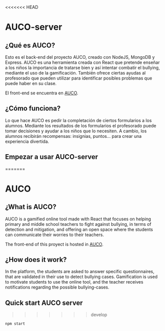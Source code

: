 <<<<<<< HEAD
# AUCO-server

## ¿Qué es AUCO?
Esto es el back-end del proyecto AUCO, creado con NodeJS, MongoDB y Express. AUCO es una herramienta creada con React que pretende enseñar a los niños la importancia de tratarse bien y así intentar combatir el bullying, mediante el uso de la gamificación. También ofrece ciertas ayudas al profesorado que pueden utilizar para identificar posibles problemas que puede haber en su clase. 

El front-end se encuentra en [AUCO](https://github.com/rousah/AUCO).

## ¿Cómo funciona?
Lo que hace AUCO es pedir la completación de ciertos formularios a los alumnos. Mediante los resultados de los formularios el profesorado puede tomar decisiones y ayudar a los niños que lo necesiten. A cambio, los alumnos recibirán recompensas: insignias, puntos... para crear una experiencia divertida.

## Empezar a usar AUCO-server
=======
# AUCO

## ¿What is AUCO?
AUCO is a gamified online tool made with React that focuses on helping primary and middle school teachers to fight against bullying, in terms of detection and mitigation, and offering an open space where the students can communicate their worries to their teachers.

The front-end of this proyect is hosted in [AUCO](https://github.com/rousah/AUCO).

## ¿How does it work?
In the platform, the students are asked to answer specific questionnaires, that are validated in their use to detect bullying cases. Gamification is used to motivate students to use the online tool, and the teacher receives notifications regarding the possible bullying-cases.

## Quick start AUCO server
>>>>>>> develop

```bash
npm start
```
